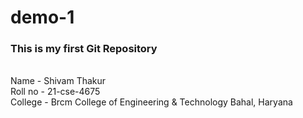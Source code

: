 # demo-1
<h3>This is my first Git Repository</h3>
<br>
Name - Shivam Thakur
<br>
Roll no - 21-cse-4675
<br>
College - Brcm College of Engineering & Technology Bahal, Haryana


